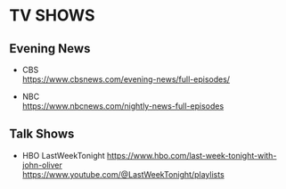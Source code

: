 # TV SHOWS

## Evening News
* CBS     
https://www.cbsnews.com/evening-news/full-episodes/

* NBC     
https://www.nbcnews.com/nightly-news-full-episodes         


## Talk Shows
*  HBO LastWeekTonight
https://www.hbo.com/last-week-tonight-with-john-oliver       
https://www.youtube.com/@LastWeekTonight/playlists       
